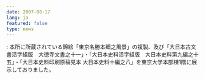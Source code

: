 ```yaml
---
date: 2007-08-17
lang: ja
featured: false
type: news
---
```

: 本所に所蔵されている錦絵「東京名勝本郷之風景」の複製、及び「大日本古文書活字組版　大徳寺文書之十一」・「大日本史料活字組版　大日本史料第九編之十五」・「大日本史料印刷原稿見本  大日本史料十編之八」を東京大学本部棟1階に展示しておりました。
